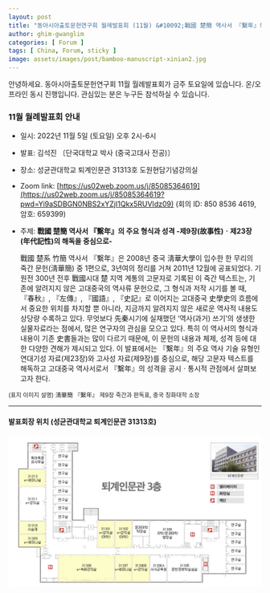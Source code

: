 ```yaml
---
layout: post
title: "동아시아출토문헌연구회 월례발표회 (11월) &#10092;戰國 楚簡 역사서 『繫年』의 주요 형식과 성격&#10093;"
author: ghim-gwanglim
categories: [ Forum ]
tags: [ China, Forum, sticky ]
image: assets/images/post/bamboo-manuscript-xinian2.jpg
---
```


안녕하세요. 동아시아출토문헌연구회 11월 월례발표회가 금주 토요일에 있습니다. 
온/오프라인 동시 진행입니다. 관심있는 분은 누구든 참석하실 수 있습니다. 

### 11월 월례발표회 안내
- 일시: 2022년 11월 5일 (토요일) 오후 2시-6시
- 발표: 김석진 〔단국대학교 박사 (중국고대사 전공)〕
- 장소: 성균관대학교 퇴계인문관 31313호 도원현담기념강의실
- Zoom link: [https://us02web.zoom.us/j/85085364619](https://us02web.zoom.us/j/85085364619?pwd=Yi9aSDBGN0NBS2xYZjI1Qkx5RUVIdz09) (회의 ID: 850 8536 4619, 암호: 659399)
- 주제: __戰國 楚簡 역사서 『繫年』의 주요 형식과 성격 -제9장(故事性)ㆍ제23장(年代記性)의 해독을 중심으로-__

  戰國 楚系 竹簡 역사서 『繫年』은 2008년 중국 淸華大學이 입수한 한 무리의 죽간 문헌(淸華簡) 중 1편으로, 3년여의 정리를 거쳐 2011년 12월에 공표되었다. 기원전 300년 전후 戰國시대 楚 지역 계통의 고문자로 기록된 이 죽간 텍스트는, 기존에 알려지지 않은 고대중국의 역사류 문헌으로, 그 형식과 저작 시기를 볼 때, 『春秋』, 『左傳』, 『國語』, 『史記』로 이어지는 고대중국 史學史의 흐름에서 중요한 위치를 차지할 뿐 아니라, 지금까지 알려지지 않은 새로운 역사적 내용도 상당량 수록하고 있다. 무엇보다 先秦시기에 실재했던 ‘역사(과거) 쓰기’의 생생한 실물자료라는 점에서, 많은 연구자의 관심을 모으고 있다. 특히 이 역사서의 형식과 내용이 기존 史書들과는 많이 다르기 때문에, 이 문헌의 내용과 체제, 성격 등에 대한 다양한 견해가 제시되고 있다.
  이 발표에서는 『繫年』의 주요 역사 기술 유형인 연대기성 자료(제23장)와 고사성 자료(제9장)를 중심으로, 해당 고문자 텍스트를 해독하고 고대중국 역사서로서 『繫年』의 성격을 공시ㆍ통시적 관점에서 살펴보고자 한다.


<small>(표지 이미지 설명) 淸華簡 『繫年』 제9장 죽간과 판독표, 중국 칭화대학 소장
</small>

----

#### 발표회장 위치 (성균관대학교 퇴계인문관 31313호)

![](/assets/images/post/skku-direction.jpg)
